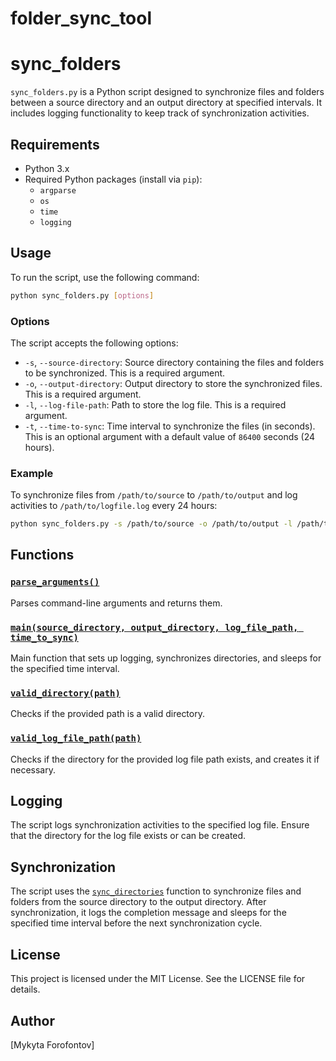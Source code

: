 # folder_sync_tool
# sync_folders

`sync_folders.py` is a Python script designed to synchronize files and folders between a source directory and an output directory at specified intervals. It includes logging functionality to keep track of synchronization activities.

## Requirements

- Python 3.x
- Required Python packages (install via `pip`):
  - `argparse`
  - `os`
  - `time`
  - `logging`

## Usage

To run the script, use the following command:

```bash
python sync_folders.py [options]
```

### Options

The script accepts the following options:

- `-s`, `--source-directory`: Source directory containing the files and folders to be synchronized. This is a required argument.
- `-o`, `--output-directory`: Output directory to store the synchronized files. This is a required argument.
- `-l`, `--log-file-path`: Path to store the log file. This is a required argument.
- `-t`, `--time-to-sync`: Time interval to synchronize the files (in seconds). This is an optional argument with a default value of `86400` seconds (24 hours).

### Example

To synchronize files from `/path/to/source` to `/path/to/output` and log activities to `/path/to/logfile.log` every 24 hours:

```bash
python sync_folders.py -s /path/to/source -o /path/to/output -l /path/to/logfile.log
```

## Functions

### [`parse_arguments()`](command:_github.copilot.openSymbolFromReferences?%5B%7B%22%24mid%22%3A1%2C%22path%22%3A%22%2Fhome%2Fummi%2FDocuments%2Fgithub%2Fsync_tool%2Fsync_folders.py%22%2C%22scheme%22%3A%22file%22%7D%2C%7B%22line%22%3A157%2C%22character%22%3A4%7D%5D "sync_folders.py")

Parses command-line arguments and returns them.

### [`main(source_directory, output_directory, log_file_path, time_to_sync)`](command:_github.copilot.openSymbolFromReferences?%5B%7B%22%24mid%22%3A1%2C%22path%22%3A%22%2Fhome%2Fummi%2FDocuments%2Fgithub%2Fsync_tool%2Fsync_folders.py%22%2C%22scheme%22%3A%22file%22%7D%2C%7B%22line%22%3A142%2C%22character%22%3A4%7D%5D "sync_folders.py")

Main function that sets up logging, synchronizes directories, and sleeps for the specified time interval.

### [`valid_directory(path)`](command:_github.copilot.openSymbolFromReferences?%5B%7B%22%24mid%22%3A1%2C%22path%22%3A%22%2Fhome%2Fummi%2FDocuments%2Fgithub%2Fsync_tool%2Fsync_folders.py%22%2C%22scheme%22%3A%22file%22%7D%2C%7B%22line%22%3A10%2C%22character%22%3A4%7D%5D "sync_folders.py")

Checks if the provided path is a valid directory.

### [`valid_log_file_path(path)`](command:_github.copilot.openSymbolFromReferences?%5B%7B%22%24mid%22%3A1%2C%22path%22%3A%22%2Fhome%2Fummi%2FDocuments%2Fgithub%2Fsync_tool%2Fsync_folders.py%22%2C%22scheme%22%3A%22file%22%7D%2C%7B%22line%22%3A34%2C%22character%22%3A4%7D%5D "sync_folders.py")

Checks if the directory for the provided log file path exists, and creates it if necessary.

## Logging

The script logs synchronization activities to the specified log file. Ensure that the directory for the log file exists or can be created.

## Synchronization

The script uses the [`sync_directories`](command:_github.copilot.openSymbolFromReferences?%5B%7B%22%24mid%22%3A1%2C%22path%22%3A%22%2Fhome%2Fummi%2FDocuments%2Fgithub%2Fsync_tool%2Fsync_folders.py%22%2C%22scheme%22%3A%22file%22%7D%2C%7B%22line%22%3A81%2C%22character%22%3A4%7D%5D "sync_folders.py") function to synchronize files and folders from the source directory to the output directory. After synchronization, it logs the completion message and sleeps for the specified time interval before the next synchronization cycle.

## License

This project is licensed under the MIT License. See the LICENSE file for details.

## Author

[Mykyta Forofontov]
